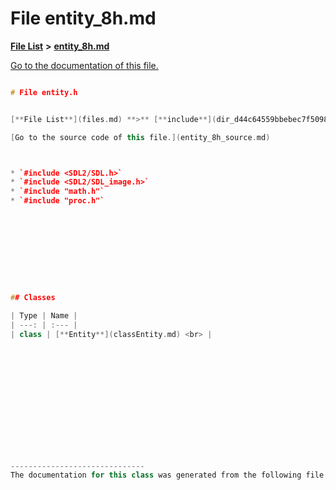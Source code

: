 
# File entity\_8h.md

[**File List**](files.md) **>** [**entity\_8h.md**](entity__8h_8md.md)

[Go to the documentation of this file.](entity__8h_8md.md) 


````cpp

# File entity.h


[**File List**](files.md) **>** [**include**](dir_d44c64559bbebec7f509842c48db8b23.md) **>** [**entity.h**](entity_8h.md)

[Go to the source code of this file.](entity_8h_source.md)



* `#include <SDL2/SDL.h>`
* `#include <SDL2/SDL_image.h>`
* `#include "math.h"`
* `#include "proc.h"`










## Classes

| Type | Name |
| ---: | :--- |
| class | [**Entity**](classEntity.md) <br> |














------------------------------
The documentation for this class was generated from the following file `include/entity.h`
````

